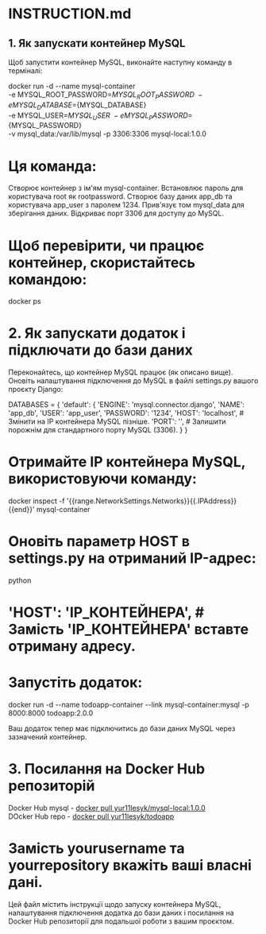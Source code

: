# INSTRUCTION.md

## 1. Як запускати контейнер MySQL

Щоб запустити контейнер MySQL, виконайте наступну команду в терміналі:

docker run -d --name mysql-container \
  -e MYSQL_ROOT_PASSWORD=${MYSQL_ROOT_PASSWORD} \
  -e MYSQL_DATABASE=${MYSQL_DATABASE} \
  -e MYSQL_USER=${MYSQL_USER} \
  -e MYSQL_PASSWORD=${MYSQL_PASSWORD} \
  -v mysql_data:/var/lib/mysql -p 3306:3306 mysql-local:1.0.0

# Ця команда:

Створює контейнер з ім'ям mysql-container.
Встановлює пароль для користувача root як rootpassword.
Створює базу даних app_db та користувача app_user з паролем 1234.
Прив'язує том mysql_data для зберігання даних.
Відкриває порт 3306 для доступу до MySQL.

# Щоб перевірити, чи працює контейнер, скористайтесь командою:

docker ps

# 2. Як запускати додаток і підключати до бази даних
Переконайтесь, що контейнер MySQL працює (як описано вище).
Оновіть налаштування підключення до MySQL в файлі settings.py вашого проєкту Django:

DATABASES = {
    'default': {
        'ENGINE': 'mysql.connector.django',
        'NAME': 'app_db',
        'USER': 'app_user',
        'PASSWORD': '1234',
        'HOST': 'localhost',  # Змінити на IP контейнера MySQL пізніше.
        'PORT': '',  # Залишити порожнім для стандартного порту MySQL (3306).
    }
}

# Отримайте IP контейнера MySQL, використовуючи команду:

docker inspect -f '{{range.NetworkSettings.Networks}}{{.IPAddress}}{{end}}' mysql-container

# Оновіть параметр HOST в settings.py на отриманий IP-адрес:
python


# 'HOST': 'IP_КОНТЕЙНЕРА',  # Замість 'IP_КОНТЕЙНЕРА' вставте отриману адресу.
# Запустіть додаток:

docker run -d --name todoapp-container --link mysql-container:mysql -p 8000:8000 todoapp:2.0.0

Ваш додаток тепер має підключитись до бази даних MySQL через зазначений контейнер.

# 3. Посилання на Docker Hub репозиторій

Docker Hub mysql - [docker pull yur11lesyk/mysql-local:1.0.0](https://hub.docker.com/r/yur11lesyk/mysql-local)  
DOcker Hub repo - [docker pull yur11lesyk/todoapp](https://hub.docker.com/r/yur11lesyk/todoapp)

# Замість yourusername та yourrepository вкажіть ваші власні дані.

Цей файл містить інструкції щодо запуску контейнера MySQL, налаштування підключення додатка до бази даних і посилання на Docker Hub репозиторії для подальшої роботи з вашим проєктом.